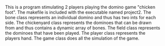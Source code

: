 This is a program stimulating 2 players playing the domino game "chicken foot". The makefile is included with the executable named project2. 
The bone class represents an individual domino and thus has two ints for each side. The chickenyard class represents the dominoes that can be drawn from and thus contains a dynamic array of bones. The field class represents the dominoes that have been played. The player class represents the players hand. The game class does all the simulation of the game.
